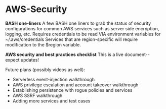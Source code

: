 # AWS-Security


**BASH one-liners**
A few BASH one liners to grab the status of security configurations for common AWS services such as server side encryption, logging, etc.
Requires credentials to be read VIA environment variables for ~/.aws/credentials 
Services that are region-specific will require modification to the $region variable. 


**AWS security and best practices checklist**
This is a live document-- expect updates!

Future plans (possibly videos as well):
* Serverless event-injection walkthrough
* AWS privilege escalation and account takeover walkthrough
* Establishing persistence with rogue policies and services
* AWS SSRF walkthrough 
* Adding more services and test cases





